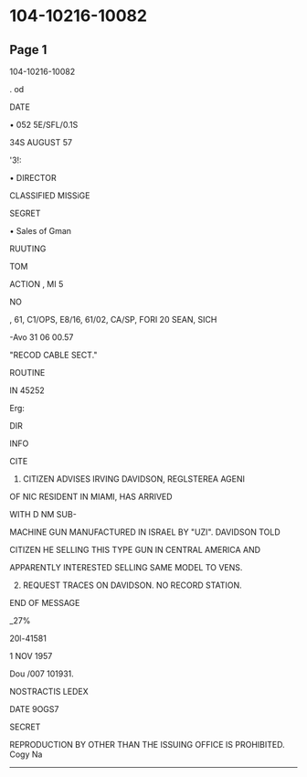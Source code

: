 # 104-10216-10082

## Page 1

104-10216-10082

. od

DATE

• 052 5E/SFL/0.1S

34S AUGUST 57

'3!:

• DIRECTOR

CLASSIFIED MISSiGE

SEGRET

• Sales of Gman

RUUTING

TOM

ACTION , MI 5

NO

, 61, C1/OPS, E8/16, 61/02, CA/SP, FORI 20 SEAN, SICH

-Avo 31 06 00.57

"RECOD CABLE SECT."

ROUTINE

IN 45252

Erg:

DIR

INFO

CITE

1. CITIZEN ADVISES IRVING DAVIDSON, REGLSTEREA AGENI

OF NIC RESIDENT IN MIAMI, HAS ARRIVED

WITH D NM SUB-

MACHINE GUN MANUFACTURED IN ISRAEL BY "UZI". DAVIDSON TOLD

CITIZEN HE SELLING THIS TYPE GUN IN CENTRAL AMERICA AND

APPARENTLY INTERESTED SELLING SAME MODEL TO VENS.

2. REQUEST TRACES ON DAVIDSON. NO RECORD STATION.

END OF MESSAGE

_27%

20l-41581

1 NOV 1957

Dou /007 101931.

NOSTRACTIS LEDEX

DATE 9OGS7

SECRET

REPRODUCTION BY OTHER THAN THE ISSUING OFFICE IS PROHIBITED. Cogy Na

---

